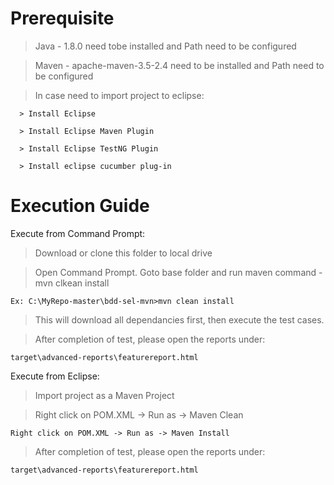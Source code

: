 # Prerequisite 

  > Java - 1.8.0 need tobe installed and Path need to be configured
  
  > Maven - apache-maven-3.5-2.4 need to be installed and Path need to be configured
  
  > In case need to import project to eclipse:
  
      > Install Eclipse
      
      > Install Eclipse Maven Plugin
      
      > Install Eclipse TestNG Plugin
      
      > Install eclipse cucumber plug-in



# Execution Guide

Execute from Command Prompt:

  > Download or clone this folder to local drive

  > Open Command Prompt. Goto base folder and run maven command - mvn clkean install
  
    Ex: C:\MyRepo-master\bdd-sel-mvn>mvn clean install

  > This will download all dependancies first, then execute the test cases.

  > After completion of test, please open the reports under:
  
    target\advanced-reports\featurereport.html

Execute from Eclipse:

  > Import project as a Maven Project
  
  > Right click on POM.XML -> Run as -> Maven Clean
  
    Right click on POM.XML -> Run as -> Maven Install
  
  > After completion of test, please open the reports under:
  
    target\advanced-reports\featurereport.html

